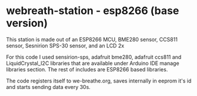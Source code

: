 # webreath-station - esp8266 (base version)

This station is made out of an ESP8266 MCU, BME280 sensor, CCS811 sensor, Sesnirion SPS-30 sensor, and an LCD 2x

For this code I used sensirion-sps, adafruit bme280, adafruit ccs811 and LiquidCrystal_I2C libraries that are available under Arduino IDE manage libraries section.
The rest of includes are ESP8266 based libraries.

The code registers itself to we-breathe.org, saves internally in eeprom it's id and starts sending data every 30s.
